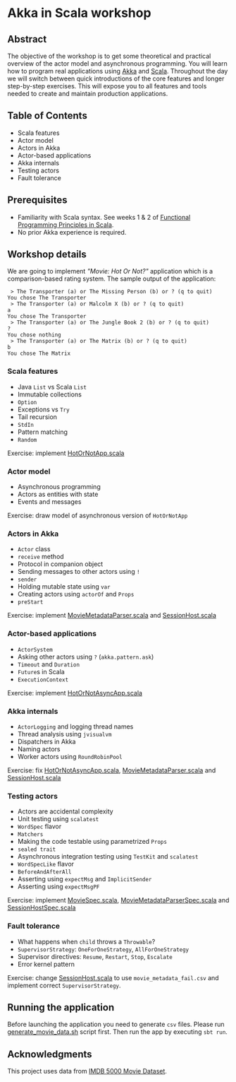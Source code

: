 # Akka in Scala workshop

## Abstract
The objective of the workshop is to get some theoretical and practical overview of the actor model and asynchronous programming. You will learn how to program real applications using [Akka](http://akka.io/) and [Scala](https://www.scala-lang.org/). Throughout the day we will switch between quick introductions of the core features and longer step-by-step exercises. This will expose you to all features and tools needed to create and maintain production applications.

## Table of Contents
  * Scala features
  * Actor model
  * Actors in Akka
  * Actor-based applications
  * Akka internals
  * Testing actors
  * Fault tolerance

## Prerequisites
  * Familiarity with Scala syntax. See weeks 1 & 2 of [Functional Programming Principles in Scala](https://www.coursera.org/course/progfun).
  * No prior Akka experience is required.

## Workshop details
We are going to implement *"Movie: Hot Or Not?"* application which is a comparison-based rating system. The sample output of the application:

```
 > The Transporter (a) or The Missing Person (b) or ? (q to quit)
You chose The Transporter
 > The Transporter (a) or Malcolm X (b) or ? (q to quit)
a
You chose The Transporter
 > The Transporter (a) or The Jungle Book 2 (b) or ? (q to quit)
?
You chose nothing
 > The Transporter (a) or The Matrix (b) or ? (q to quit)
b
You chose The Matrix
```

### Scala features
  * Java `List` vs Scala `List`
  * Immutable collections
  * `Option`
  * Exceptions vs `Try` 
  * Tail recursion
  * `StdIn`
  * Pattern matching
  * `Random`
  
Exercise: implement [HotOrNotApp.scala](src/main/scala/com/michalplachta/workshop/akka/movies/HotOrNotApp.scala)
  
### Actor model
  * Asynchronous programming
  * Actors as entities with state
  * Events and messages
  
Exercise: draw model of asynchronous version of `HotOrNotApp`
  
### Actors in Akka
  * `Actor` class
  * `receive` method
  * Protocol in companion object
  * Sending messages to other actors using `!`
  * `sender`
  * Holding mutable state using `var`
  * Creating actors using `actorOf` and `Props`
  * `preStart`
  
Exercise: implement [MovieMetadataParser.scala](src/main/scala/com/michalplachta/workshop/akka/movies/MovieMetadataParser.scala) and [SessionHost.scala](src/main/scala/com/michalplachta/workshop/akka/movies/SessionHost.scala)

### Actor-based applications
  * `ActorSystem`
  * Asking other actors using `?` (`akka.pattern.ask`)
  * `Timeout` and `Duration`
  * `Future`s in Scala
  * `ExecutionContext`

Exercise: implement [HotOrNotAsyncApp.scala](src/main/scala/com/michalplachta/workshop/akka/movies/HotOrNotAsyncApp.scala)

### Akka internals
  * `ActorLogging` and logging thread names
  * Thread analysis using `jvisualvm`
  * Dispatchers in Akka
  * Naming actors
  * Worker actors using `RoundRobinPool`
  
Exercise: fix [HotOrNotAsyncApp.scala](src/main/scala/com/michalplachta/workshop/akka/movies/HotOrNotAsyncApp.scala), [MovieMetadataParser.scala](src/main/scala/com/michalplachta/workshop/akka/movies/MovieMetadataParser.scala) and [SessionHost.scala](src/main/scala/com/michalplachta/workshop/akka/movies/SessionHost.scala)
  
### Testing actors
  * Actors are accidental complexity
  * Unit testing using `scalatest`
  * `WordSpec` flavor 
  * `Matchers`
  * Making the code testable using parametrized `Props`
  * `sealed trait`
  * Asynchronous integration testing using `TestKit` and `scalatest`
  * `WordSpecLike` flavor
  * `BeforeAndAfterAll`
  * Asserting using `expectMsg` and `ImplicitSender`
  * Asserting using `expectMsgPF`
  
 Exercise: implement [MovieSpec.scala](test/main/scala/com/michalplachta/workshop/akka/movies/MovieSpec.scala), [MovieMetadataParserSpec.scala](test/main/scala/com/michalplachta/workshop/akka/movies/MovieMetadataParserSpec.scala) and [SessionHostSpec.scala](test/main/scala/com/michalplachta/workshop/akka/movies/SessionHostSpec.scala)

### Fault tolerance
  * What happens when `child` throws a `Throwable`?
  * `SupervisorStrategy`: `OneForOneStrategy`, `AllForOneStrategy`
  * Supervisor directives: `Resume`, `Restart`, `Stop`, `Escalate`
  * Error kernel pattern
  
 Exercise: change [SessionHost.scala](src/main/scala/com/michalplachta/workshop/akka/movies/SessionHost.scala) to use `movie_metadata_fail.csv` and implement correct `SupervisorStrategy`.

## Running the application
Before launching the application you need to generate `csv` files. Please run [generate_movie_data.sh](generate_movie_data.sh) script first. Then run the app by executing `sbt run`.

## Acknowledgments
This project uses data from [IMDB 5000 Movie Dataset](https://www.kaggle.com/deepmatrix/imdb-5000-movie-dataset).
